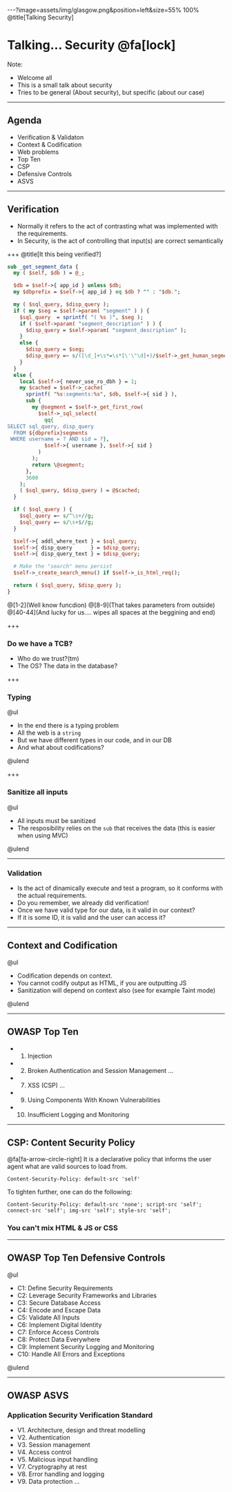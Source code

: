 ---?image=assets/img/glasgow.png&position=left&size=55% 100%
@title[Talking Security]

# Talking... Security @fa[lock]

Note: 

- Welcome all
- This is a small talk about security
- Tries to be general (About security), but specific (about our case)

---

## Agenda

- Verification & Validaton
- Context & Codification
- Web problems
- Top Ten
- CSP 
- Defensive Controls
- ASVS

---
## Verification

- Normally it refers to the act of contrasting what was implemented with the requirements.
- In Security, is the act of controlling that input(s) are correct semantically

+++
@title[It this being verified?]

```perl
sub _get_segment_data {
  my ( $self, $db ) = @_;

  $db = $self->{ app_id } unless $db;
  my $dbprefix = $self->{ app_id } eq $db ? "" : "$db.";

  my ( $sql_query, $disp_query );
  if ( my $seg = $self->param( "segment" ) ) {
    $sql_query  = sprintf( "( %s )", $seg );
    if ( $self->param( "segment_description" ) ) {
      $disp_query = $self->param( "segment_description" );
    }
    else {
      $disp_query = $seg;
      $disp_query =~ s/([\d_]+\s*=\s*[\'\"\d]+)/$self->_get_human_segment_desc($1)/eg;
    }
  }
  else {
    local $self->{ never_use_ro_dbh } = 1;
    my $cached = $self->_cache(
      sprintf( "%s:segments:%s", $db, $self->{ sid } ),
      sub {
        my @segment = $self->_get_first_row(
          $self->_sql_select(
            qq{
SELECT sql_query, disp_query
  FROM ${dbprefix}segments
 WHERE username = ? AND sid = ?},
            $self->{ username }, $self->{ sid }
          )
        );
        return \@segment;
      },
      3600
    );
    ( $sql_query, $disp_query ) = @$cached;
  }

  if ( $sql_query ) {
    $sql_query =~ s/^\s+//g;
    $sql_query =~ s/\s+$//g;
  }

  $self->{ addl_where_text } = $sql_query;
  $self->{ disp_query      } = $disp_query;
  $self->{ disp_query_text } = $disp_query;

  # Make the "search" menu persist
  $self->_create_search_menu() if $self->_is_html_req();

  return ( $sql_query, $disp_query );
}
```

@[1-2](Well know funcdion)
@[8-9](That takes parameters from outside)
@[40-44](And lucky for us.... wipes all spaces at the beggining and end)

+++
### Do we have a TCB?

- Who do we trust?(tm)
- The OS? The data in the database?

+++
### Typing

@ul

- In the end there is a typing problem
- All the web is a `string`
- But we have different types in our code, and in our DB
- And what about codifications?

@ulend

+++
### Sanitize all inputs

@ul

- All inputs must be sanitized
- The resposibility relies on the `sub` that receives the data (this is easier when using MVC)

@ulend

---
### Validation

- Is the act of dinamically execute and test a program, so it conforms with the actual requirements.
- Do you remember, we already did verification!
- Once we have valid type for our data, is it valid in our context?
- If it is some ID, it is valid and the user can access it?

---
## Context and Codification

@ul

- Codification depends on context.
- You cannot codify output as HTML, if you are outputting JS
- Sanitization will depend on context also (see for example Taint mode)

@ulend

---
## OWASP Top Ten

- 1. Injection
- 2. Broken Authentication and Session Management
...
- 7. XSS (CSP)
...
- 9. Using Components With Known Vulnerabilities
- 10. Insufficient Logging and Monitoring

---
## CSP: Content Security Policy

@fa[fa-arrow-circle-right] It is a declarative policy that informs the user agent what are valid sources to load from. 

`Content-Security-Policy: default-src 'self'`

To tighten further, one can do the following:

`Content-Security-Policy: default-src 'none'; script-src 'self'; connect-src 'self'; img-src 'self'; style-src 'self';`

### You can't mix HTML & JS or CSS

---
## OWASP Top Ten Defensive Controls

@ul

- C1: Define Security Requirements
- C2: Leverage Security Frameworks and Libraries
- C3: Secure Database Access
- C4: Encode and Escape Data
- C5: Validate All Inputs
- C6: Implement Digital Identity
- C7: Enforce Access Controls
- C8: Protect Data Everywhere
- C9: Implement Security Logging and Monitoring
- C10: Handle All Errors and Exceptions

@ulend

---
## OWASP ASVS
### Application Security Verification Standard

- V1. Architecture, design and threat modelling
- V2. Authentication
- V3. Session management
- V4. Access control
- V5. Malicious input handling
- V7. Cryptography at rest
- V8. Error handling and logging
- V9. Data protection
...


